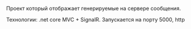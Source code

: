 Проект который отображает генерируемые на сервере сообщения.

Технологии: .net core MVC + SignalR. 
Запускается на порту 5000, http
